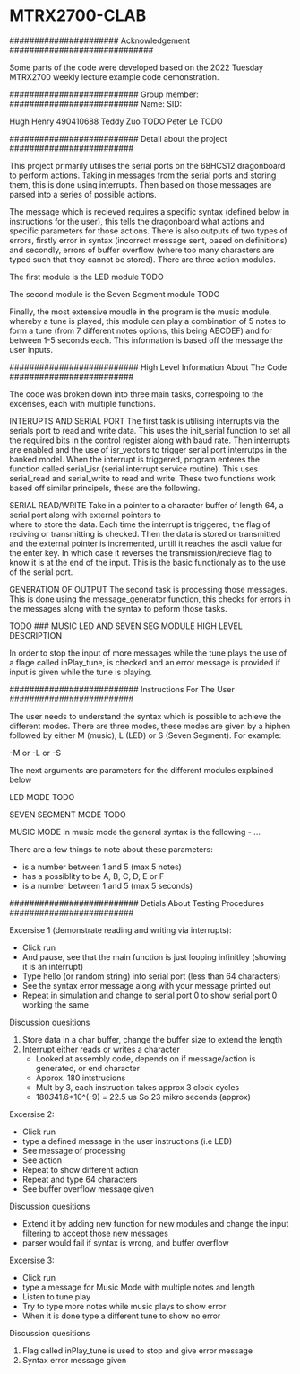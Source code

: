 # MTRX2700-CLAB

###################### Acknowledgement ############################# 
 
Some parts of the code were developed based on the 2022 Tuesday 
MTRX2700 weekly lecture example code demonstration. 

##########################  Group member: ########################## 
Name:		 SID:

Hugh Henry       490410688
Teddy Zuo	 TODO 
Peter Le	 TODO

##########################  Detail about the project #########################

This project primarily utilises the serial ports on the 68HCS12 dragonboard to
perform actions. Taking in messages from the serial ports and storing them, this is
done using interrupts. Then based on those messages are parsed into a series of 
possible actions.

The message which is recieved requires a specific syntax (defined below in instructions
for the user), this tells the dragonboard what actions and specific parameters for those actions.
There is also outputs of two types of errors, firstly error in syntax (incorrect message 
sent, based on definitions) and secondly, errors of buffer overflow (where too many characters
are typed such that they cannot be stored). There are three action modules.

The first module is the LED module
TODO

The second module is the Seven Segment module
TODO

Finally, the most extensive moudle in the program is the music module, whereby a tune 
is played, this module can play a combination of 5 notes to form a tune (from 7 different
notes options, this being ABCDEF) and for between 1-5 seconds each. This information
is based off the message the user inputs.

##########################  High Level Information About The Code #########################

The code was broken down into three main tasks, correspoing to the excerises, each with 
multiple functions.

INTERUPTS AND SERIAL PORT
The first task is utilising interrupts via the serials port to read and write data. 
This uses the init_serial function to set all the required bits in the control register
along with baud rate. Then interrupts are enabled and the use of isr_vectors to trigger 
serial port interrutps in the banked model. When the interrupt is triggered, program enteres
the function called serial_isr (serial interrupt service routine). This uses serial_read and
serial_write to read and write. These two functions work based off similar principels, these are
the following.

SERIAL READ/WRITE
Take in a pointer to a character buffer of length 64, a serial port along with external pointers to  
where to store the data. Each time the interrupt is triggered, the flag of reciving or transmitting
is checked. Then the data is stored or transmitted and the external pointer is incremented, untill 
it reaches the ascii value for the enter key. In which case it reverses the transmission/recieve flag
to know it is at the end of the input. This is the basic functionaly as to the use of the serial port.

GENERATION OF OUTPUT
The second task is processing those messages. This is done using the message_generator function,
this checks for errors in the messages along with the syntax to peform those tasks.

TODO ### MUSIC LED AND SEVEN SEG MODULE HIGH LEVEL DESCRIPTION


In order to stop the input of more messages while the tune plays the use of a flage called inPlay_tune,
is checked and an error message is provided if input is given while the tune is playing.


##########################  Instructions For The User #########################

The user needs to understand the syntax which is possible to achieve the different modes.
There are three modes, these modes are given by a hiphen followed by either M (music),
L (LED) or S (Seven Segment). For example:

-M or -L or -S

The next arguments are parameters for the different modules explained below

LED MODE
TODO

SEVEN SEGMENT MODE
TODO

MUSIC MODE
In music mode the general syntax is the following
-<module> <number of notes> <note1> <length of note1 in seconds> <note2> ...<note5> <length of note5 in seconds> 

There are a few things to note about these parameters:
- <number of notes> is a number between 1 and 5 (max 5 notes)
- <noteN> has a possiblity to be A, B, C, D, E or F
- <length of note1 in seconds> is a number between 1 and 5 (max 5 seconds)


##########################  Detials About Testing Procedures #########################

Excersise 1 (demonstrate reading and writing via interrupts):
- Click run
- And pause, see that the main function is just looping infinitley (showing it is an interrupt)
- Type hello (or random string) into serial port (less than 64 characters)
- See the syntax error message along with your message printed out
- Repeat in simulation and change to serial port 0 to show serial port 0 working the same

Discussion quesitions
1. Store data in a char buffer, change the buffer size to extend the length
2. Interrupt either reads or writes a character
	- Looked at assembly code, depends on if message/action is generated, or end character
	- Approx. 180 intstrucions
	- Mult by 3, each instruction takes approx 3 clock cycles
	- 180*3*41.6*10^(-9) = 22.5 us
So 23 mikro seconds (approx)

Excersise 2:
- Click run
- type a defined message in the user instructions (i.e LED)
- See message of processing 
- See action 
- Repeat to show different action
- Repeat and type 64 characters
- See buffer overflow message given

Discussion quesitions
- Extend it by adding new function for new modules and change the input filtering to 
accept those new messages
- parser would fail if syntax is wrong, and buffer overflow

Excersise 3:
- Click run
- type a message for Music Mode with multiple notes and length
- Listen to tune play
- Try to type more notes while music plays to show error 
- When it is done type a different tune to show no error

Discussion quesitions
1. Flag called inPlay_tune is used to stop and give error message
2. Syntax error message given
